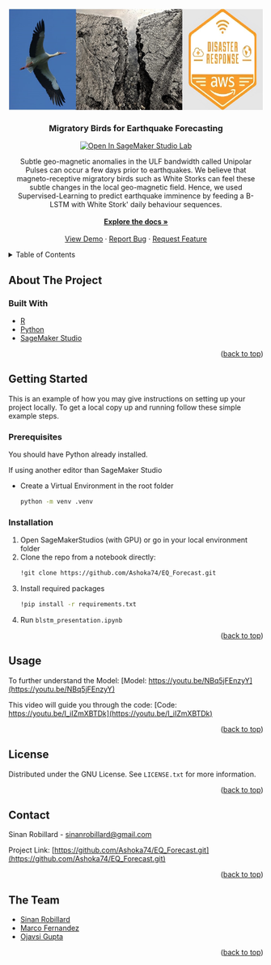 <div id="top"></div>
<!--
*** Thanks for checking out the Best-README-Template. If you have a suggestion
*** that would make this better, please fork the repo and create a pull request
*** or simply open an issue with the tag "enhancement".
*** Don't forget to give the project a star!
*** Thanks again! Now go create something AMAZING! :D
-->



<!-- PROJECT SHIELDS -->
<!--
*** I'm using markdown "reference style" links for readability.
*** Reference links are enclosed in brackets [ ] instead of parentheses ( ).
*** See the bottom of this document for the declaration of the reference variables
*** for contributors-url, forks-url, etc. This is an optional, concise syntax you may use.
*** https://www.markdownguide.org/basic-syntax/#reference-style-links




<!-- PROJECT LOGO -->
<br />
<div align="center">
  <a href="https://github.com/Ashoka74/EQ_Forecast">
    <img src="images/Thumbnail_1.jpg" alt="Logo" width="800" height="200">
  </a>

<h3 align="center">Migratory Birds for Earthquake Forecasting</h3>

[![Open In SageMaker Studio Lab](https://studiolab.sagemaker.aws/studiolab.svg)](https://studiolab.sagemaker.aws/import/github/Ashoka74/EQ_Forecast/blob/main/blstm_presentation.ipynb)


  <p align="center">
    Subtle geo-magnetic anomalies in the ULF bandwidth called Unipolar Pulses can occur a few days prior to earthquakes. 
    We believe that magneto-receptive migratory birds such as White Storks can feel these subtle changes in the local geo-magnetic field. Hence, we used Supervised-Learning to predict earthquake imminence by feeding a B-LSTM with White Stork' daily behaviour sequences.
    <br />
    <br />
    <a href="https://github.com/Ashoka74/EQ_Forecast"><strong>Explore the docs »</strong></a>
    <br />
    <br />
    <a href="https://youtu.be/I_iIZmXBTDk">View Demo</a>
    ·
    <a href="https://github.com/Ashoka74/EQ_Forecast/issues">Report Bug</a>
    ·
    <a href="https://github.com/Ashoka74/EQ_Forecast/issues">Request Feature</a>
  </p>
</div>



<!-- TABLE OF CONTENTS -->
<details>
  <summary>Table of Contents</summary>
  <ol>
    <li>
      <a href="#about-the-project">About The Project</a>
      <ul>
        <li><a href="#built-with">Built With</a></li>
      </ul>
    </li>
    <li>
      <a href="#getting-started">Getting Started</a>
      <ul>
        <li><a href="#prerequisites">Prerequisites</a></li>
        <li><a href="#installation">Installation</a></li>
      </ul>
    </li>
    <li><a href="#usage">Usage</a></li>
    <li><a href="#roadmap">Roadmap</a></li>
    <li><a href="#contributing">Contributing</a></li>
    <li><a href="#license">License</a></li>
    <li><a href="#contact">Contact</a></li>
    <li><a href="#acknowledgments">Acknowledgments</a></li>
  </ol>
</details>



<!-- ABOUT THE PROJECT -->
## About The Project





### Built With

* [R](https://www.r-project.org/)
* [Python](https://www.python.org/)
* [SageMaker Studio](https://studiolab.sagemaker.aws/)


<p align="right">(<a href="#top">back to top</a>)</p>



<!-- GETTING STARTED -->
## Getting Started

This is an example of how you may give instructions on setting up your project locally.
To get a local copy up and running follow these simple example steps.

### Prerequisites

You should have Python already installed.

If using another editor than SageMaker Studio
* Create a Virtual Environment in the root folder
  ```sh
  python -m venv .venv
  ```

### Installation

1. Open SageMakerStudios (with GPU) or go in your local environment folder
2. Clone the repo from a notebook directly:
   ```sh
   !git clone https://github.com/Ashoka74/EQ_Forecast.git
   
   ```
3. Install required packages
   ```sh
   !pip install -r requirements.txt
   ```
4. Run `blstm_presentation.ipynb` 

<p align="right">(<a href="#top">back to top</a>)</p>



<!-- USAGE EXAMPLES -->
## Usage

To further understand the Model: 
[Model: https://youtu.be/NBq5jFEnzyY](https://youtu.be/NBq5jFEnzyY)

This video will guide you through the code: 
[Code: https://youtu.be/I_iIZmXBTDk](https://youtu.be/I_iIZmXBTDk)



<p align="right">(<a href="#top">back to top</a>)</p>





<!-- LICENSE -->
## License

Distributed under the GNU License. See `LICENSE.txt` for more information.

<p align="right">(<a href="#top">back to top</a>)</p>



<!-- CONTACT -->
## Contact

Sinan Robillard - sinanrobillard@gmail.com

Project Link: [https://github.com/Ashoka74/EQ_Forecast.git](https://github.com/Ashoka74/EQ_Forecast.git)

<p align="right">(<a href="#top">back to top</a>)</p>



<!-- THE TEAM -->
## The Team

* [Sinan Robillard](@Ashoka74)
* [Marco Fernandez](@@marcofer-fernandez)
* [Ojavsi Gupta](@ojasviG)

<p align="right">(<a href="#top">back to top</a>)</p>



<!-- MARKDOWN LINKS & IMAGES -->
<!-- https://www.markdownguide.org/basic-syntax/#reference-style-links -->
[contributors-shield]: https://img.shields.io/github/contributors/Ashoka74/EQ_Forecast.svg?style=for-the-badge
[contributors-url]: https://github.com/Ashoka74/EQ_Forecaste/graphs/contributors
[forks-shield]: https://img.shields.io/github/forks/Ashoka74/EQ_Forecast.svg?style=for-the-badge
[forks-url]: https://github.com/Ashoka74/EQ_Forecast/network/members
[stars-shield]: https://img.shields.io/github/stars/Ashoka74/EQ_Forecast.svg?style=for-the-badge
[stars-url]: https://github.com/Ashoka74/EQ_Forecast/stargazers
[issues-shield]: https://img.shields.io/github/issues/Ashoka74/EQ_Forecast.svg?style=for-the-badge
[issues-url]: https://github.com/Ashoka74/EQ_Forecast/issues
[license-shield]: https://img.shields.io/github/license/Ashoka74/EQ_Forecast.svg?style=for-the-badge
[license-url]: https://github.com/Ashoka74/EQ_Forecast/blob/master/LICENSE.txt
[linkedin-shield]: https://img.shields.io/badge/-LinkedIn-black.svg?style=for-the-badge&logo=linkedin&colorB=555
[linkedin-url]: www.linkedin.com/in/sinan-robillard
[product-screenshot]: images/screenshot.png
